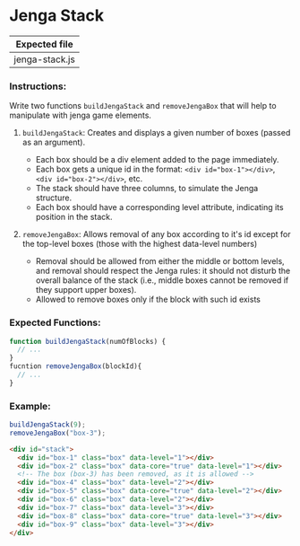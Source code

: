 # Jenga Stack

| Expected file  |
| -------------- |
| jenga-stack.js |

### Instructions:

Write two functions `buildJengaStack` and `removeJengaBox` that will help to manipulate with jenga game elements.

1. `buildJengaStack`: Creates and displays a given number of boxes (passed as an argument).

   - Each box should be a div element added to the page immediately.
   - Each box gets a unique id in the format: `<div id="box-1"></div>`, `<div id="box-2"></div>`, etc.
   - The stack should have three columns, to simulate the Jenga structure.
   - Each box should have a corresponding level attribute, indicating its position in the stack.

2. `removeJengaBox`: Allows removal of any box according to it's id except for the top-level boxes (those with the highest data-level numbers)

   - Removal should be allowed from either the middle or bottom levels, and removal should respect the Jenga rules: it should not disturb the overall balance of the stack (i.e., middle boxes cannot be removed if they support upper boxes).
   - Allowed to remove boxes only if the block with such id exists

### Expected Functions:

```js
function buildJengaStack(numOfBlocks) {
  // ...
}
fucntion removeJengaBox(blockId){
  // ...
}
```

### Example:

```js
buildJengaStack(9);
removeJengaBox("box-3");
```

```html
<div id="stack">
  <div id="box-1" class="box" data-level="1"></div>
  <div id="box-2" class="box" data-core="true" data-level="1"></div>
  <!-- The box (box-3) has been removed, as it is allowed -->
  <div id="box-4" class="box" data-level="2"></div>
  <div id="box-5" class="box" data-core="true" data-level="2"></div>
  <div id="box-6" class="box" data-level="2"></div>
  <div id="box-7" class="box" data-level="3"></div>
  <div id="box-8" class="box" data-core="true" data-level="3"></div>
  <div id="box-9" class="box" data-level="3"></div>
</div>
```
